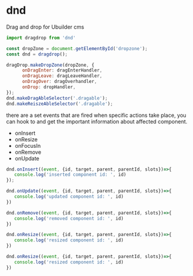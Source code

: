 # dnd
Drag and drop for Ubuilder cms


```js
import dragdrop from 'dnd'

const dropZone = document.getElementById('dropzone');
const dnd = dragdrop();

dragDrop.makeDropZone(dropZone, {
      onDragEnter: dragEnterHandler,
      onDragLeave: dragLeaveHandler,
      onDragOver: dragOverhandler,
      onDrop: dropHandler,
});
dnd.makeDragAbleSelector('.dragable');
dnd.makeReiszeAbleSelector('.dragable');
```


there are a set events that are fired when specific actions take place, you can hook to and get the important information about affected component.

* onInsert
* onResize
* onFocusIn
* onRemove
* onUpdate

```js
dnd.onInsert((event, {id, target, parent, parentId, slots})=>{
   console.log('inserted component id: ', id)
});

dnd.onUpdate((event, {id, target, parent, parentId, slots})=>{
   console.log('updated component id: ', id)
})

dnd.onRemove((event, {id, target, parent, parentId, slots})=>{
   console.log('removed component id: ', id)
})

dnd.onResize((event, {id, target, parent, parentId, slots})=>{
   console.log('resized component id: ', id)
})

dnd.onResize((event, {id, target, parent, parentId, slots})=>{
   console.log('resized component id: ', id)
})

```

